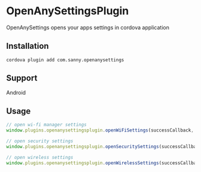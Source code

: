 OpenAnySettingsPlugin
======
OpenAnySettings opens your apps settings in cordova application

## Installation
```
cordova plugin add com.sanny.openanysettings
```

## Support
Android


## Usage

```javascript
// open wi-fi manager settings
window.plugins.openanysettingsplugin.openWiFiSettings(successCallback, failureCallback);

// open security settings
window.plugins.openanysettingsplugin.openSecuritySettings(successCallback, failureCallback);

// open wireless settings
window.plugins.openanysettingsplugin.openWirelessSettings(successCallback, failureCallback);

```


